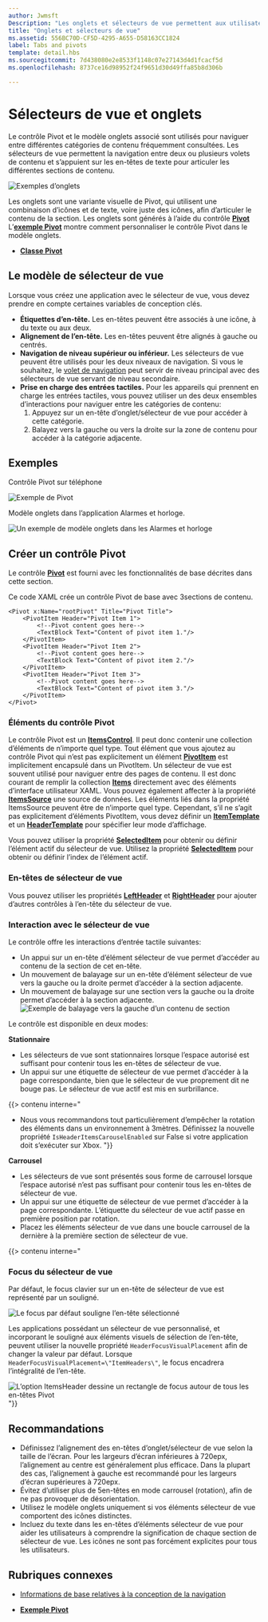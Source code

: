 ```yaml
---
author: Jwmsft
Description: "Les onglets et sélecteurs de vue permettent aux utilisateurs de naviguer entre les contenus fréquemment consultés."
title: "Onglets et sélecteurs de vue"
ms.assetid: 556BC70D-CF5D-4295-A655-D58163CC1824
label: Tabs and pivots
template: detail.hbs
ms.sourcegitcommit: 7d438080e2e8533f1148c07e27143d4d1fcacf5d
ms.openlocfilehash: 8737ce16d98952f24f9651d30d49ffa85b8d306b

---
```

# Sélecteurs de vue et onglets

Le contrôle Pivot et le modèle onglets associé sont utilisés pour naviguer entre différentes catégories de contenu fréquemment consultées. Les sélecteurs de vue permettent la navigation entre deux ou plusieurs volets de contenu et s’appuient sur les en-têtes de texte pour articuler les différentes sections de contenu.

![Exemples d’onglets](images/pivot_Hero_main.png)

Les onglets sont une variante visuelle de Pivot, qui utilisent une combinaison d’icônes et de texte, voire juste des icônes, afin d’articuler le contenu de la section. Les onglets sont générés à l’aide du contrôle [**Pivot**](https://msdn.microsoft.com/library/windows/apps/xaml/windows.ui.xaml.controls.pivot.aspx) L’[**exemple Pivot**](http://go.microsoft.com/fwlink/p/?LinkId=619903) montre comment personnaliser le contrôle Pivot dans le modèle onglets.



-   [**Classe Pivot**](https://msdn.microsoft.com/library/windows/apps/dn608241)

## Le modèle de sélecteur de vue

Lorsque vous créez une application avec le sélecteur de vue, vous devez prendre en compte certaines variables de conception clés.

- **Étiquettes d’en-tête.**  Les en-têtes peuvent être associés à une icône, à du texte ou aux deux.
- **Alignement de l’en-tête.**  Les en-têtes peuvent être alignés à gauche ou centrés.
- **Navigation de niveau supérieur ou inférieur.**  Les sélecteurs de vue peuvent être utilisés pour les deux niveaux de navigation. Si vous le souhaitez, le [volet de navigation](nav-pane.md) peut servir de niveau principal avec des sélecteurs de vue servant de niveau secondaire.
- **Prise en charge des entrées tactiles.**  Pour les appareils qui prennent en charge les entrées tactiles, vous pouvez utiliser un des deux ensembles d’interactions pour naviguer entre les catégories de contenu:
    1. Appuyez sur un en-tête d’onglet/sélecteur de vue pour accéder à cette catégorie.
    2. Balayez vers la gauche ou vers la droite sur la zone de contenu pour accéder à la catégorie adjacente.

## Exemples

Contrôle Pivot sur téléphone

![Exemple de Pivot](images/pivot_example.png)

Modèle onglets dans l’application Alarmes et horloge.

![Un exemple de modèle onglets dans les Alarmes et horloge](images/tabs_alarms-and-clock.png)

## Créer un contrôle Pivot

Le contrôle [**Pivot**](https://msdn.microsoft.com/library/windows/apps/xaml/windows.ui.xaml.controls.pivot.aspx) est fourni avec les fonctionnalités de base décrites dans cette section.

Ce code XAML crée un contrôle Pivot de base avec 3sections de contenu.

```xaml
<Pivot x:Name="rootPivot" Title="Pivot Title">
    <PivotItem Header="Pivot Item 1">
        <!--Pivot content goes here-->
        <TextBlock Text="Content of pivot item 1."/>
    </PivotItem>
    <PivotItem Header="Pivot Item 2">
        <!--Pivot content goes here-->
        <TextBlock Text="Content of pivot item 2."/>
    </PivotItem>
    <PivotItem Header="Pivot Item 3">
        <!--Pivot content goes here-->
        <TextBlock Text="Content of pivot item 3."/>
    </PivotItem>
</Pivot>
```

### Éléments du contrôle Pivot

Le contrôle Pivot est un [**ItemsControl**](https://msdn.microsoft.com/library/windows/apps/xaml/windows.ui.xaml.controls.itemscontrol.aspx). Il peut donc contenir une collection d’éléments de n’importe quel type. Tout élément que vous ajoutez au contrôle Pivot qui n’est pas explicitement un élément [**PivotItem**](https://msdn.microsoft.com/library/windows/apps/xaml/windows.ui.xaml.controls.pivotitem.aspx) est implicitement encapsulé dans un PivotItem. Un sélecteur de vue est souvent utilisé pour naviguer entre des pages de contenu. Il est donc courant de remplir la collection [**Items**](https://msdn.microsoft.com/library/windows/apps/xaml/windows.ui.xaml.controls.itemscontrol.items.aspx) directement avec des éléments d’interface utilisateur XAML. Vous pouvez également affecter à la propriété [**ItemsSource**](https://msdn.microsoft.com/library/windows/apps/xaml/windows.ui.xaml.controls.itemscontrol.itemssource.aspx) une source de données. Les éléments liés dans la propriété ItemsSource peuvent être de n’importe quel type. Cependant, s’il ne s’agit pas explicitement d’éléments PivotItem, vous devez définir un [**ItemTemplate**](https://msdn.microsoft.com/library/windows/apps/xaml/windows.ui.xaml.controls.itemscontrol.itemtemplate.aspx) et un [**HeaderTemplate**](https://msdn.microsoft.com/library/windows/apps/xaml/windows.ui.xaml.controls.pivot.headertemplate.aspx) pour spécifier leur mode d’affichage.

Vous pouvez utiliser la propriété [**SelectedItem**](https://msdn.microsoft.com/library/windows/apps/xaml/windows.ui.xaml.controls.pivot.selecteditem.aspx) pour obtenir ou définir l’élément actif du sélecteur de vue. Utilisez la propriété [**SelectedItem**](https://msdn.microsoft.com/library/windows/apps/xaml/windows.ui.xaml.controls.pivot.selectedindex.aspx) pour obtenir ou définir l’index de l’élément actif.

### En-têtes de sélecteur de vue

Vous pouvez utiliser les propriétés [**LeftHeader**](https://msdn.microsoft.com/library/windows/apps/xaml/windows.ui.xaml.controls.pivot.leftheader.aspx) et [**RightHeader**](https://msdn.microsoft.com/library/windows/apps/xaml/windows.ui.xaml.controls.pivot.rightheader.aspx) pour ajouter d’autres contrôles à l’en-tête du sélecteur de vue.

### Interaction avec le sélecteur de vue

Le contrôle offre les interactions d’entrée tactile suivantes:

-   Un appui sur un en-tête d’élément sélecteur de vue permet d’accéder au contenu de la section de cet en-tête.
-   Un mouvement de balayage sur un en-tête d’élément sélecteur de vue vers la gauche ou la droite permet d’accéder à la section adjacente.
-   Un mouvement de balayage sur une section vers la gauche ou la droite permet d’accéder à la section adjacente.
![Exemple de balayage vers la gauche d’un contenu de section](images/pivot_w_hand.png)

Le contrôle est disponible en deux modes:

**Stationnaire**

-   Les sélecteurs de vue sont stationnaires lorsque l’espace autorisé est suffisant pour contenir tous les en-têtes de sélecteur de vue.
-   Un appui sur une étiquette de sélecteur de vue permet d’accéder à la page correspondante, bien que le sélecteur de vue proprement dit ne bouge pas. Le sélecteur de vue actif est mis en surbrillance.

{{> contenu interne="
-   Nous vous recommandons tout particulièrement d’empêcher la rotation des éléments dans un environnement à 3mètres. Définissez la nouvelle propriété `IsHeaderItemsCarouselEnabled` sur False si votre application doit s’exécuter sur Xbox.
"}}

**Carrousel**

-   Les sélecteurs de vue sont présentés sous forme de carrousel lorsque l’espace autorisé n’est pas suffisant pour contenir tous les en-têtes de sélecteur de vue.
-   Un appui sur une étiquette de sélecteur de vue permet d’accéder à la page correspondante. L’étiquette du sélecteur de vue actif passe en première position par rotation.
-   Placez les éléments sélecteur de vue dans une boucle carrousel de la dernière à la première section de sélecteur de vue.

{{&gt; contenu interne="
### Focus du sélecteur de vue

Par défaut, le focus clavier sur un en-tête de sélecteur de vue est représenté par un souligné.

![Le focus par défaut souligne l’en-tête sélectionné](images/pivot_focus_selectedHeader.png)

Les applications possédant un sélecteur de vue personnalisé, et incorporant le souligné aux éléments visuels de sélection de l’en-tête, peuvent utiliser la nouvelle propriété `HeaderFocusVisualPlacement` afin de changer la valeur par défaut. Lorsque `HeaderFocusVisualPlacement=\"ItemHeaders\"`, le focus encadrera l’intégralité de l’en-tête.

![L’option ItemsHeader dessine un rectangle de focus autour de tous les en-têtes Pivot](images/pivot_focus_headers.png) "}}

## Recommandations

-   Définissez l’alignement des en-têtes d’onglet/sélecteur de vue selon la taille de l’écran. Pour les largeurs d’écran inférieures à 720epx, l’alignement au centre est généralement plus efficace. Dans la plupart des cas, l’alignement à gauche est recommandé pour les largeurs d’écran supérieures à 720epx.
-   Évitez d’utiliser plus de 5en-têtes en mode carrousel (rotation), afin de ne pas provoquer de désorientation.
-   Utilisez le modèle onglets uniquement si vos éléments sélecteur de vue comportent des icônes distinctes.
-   Incluez du texte dans les en-têtes d’éléments sélecteur de vue pour aider les utilisateurs à comprendre la signification de chaque section de sélecteur de vue. Les icônes ne sont pas forcément explicites pour tous les utilisateurs.



## Rubriques connexes

- [Informations de base relatives à la conception de la navigation](../layout/navigation-basics.md)

- [**Exemple Pivot**](http://go.microsoft.com/fwlink/p/?LinkId=619903)



<!--HONumber=Jun16_HO4-->


